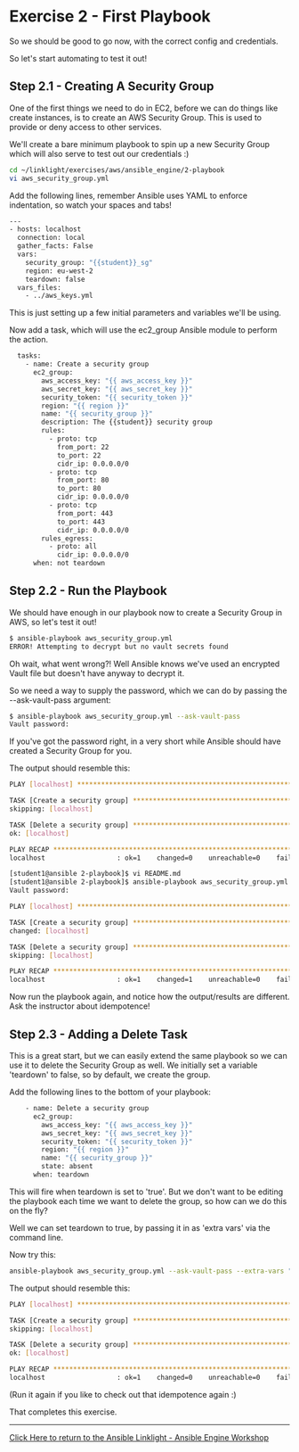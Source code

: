 # Exercise 2 - First Playbook

So we should be good to go now, with the correct config and credentials.

So let's start automating to test it out!

## Step 2.1 - Creating A Security Group

One of the first things we need to do in EC2, before we can do things like create instances, is to create an AWS Security Group. This is used to provide or deny access to other services.

We'll create a bare minimum playbook to spin up a new Security Group which will also serve to test out our credentials :)

```bash
cd ~/linklight/exercises/aws/ansible_engine/2-playbook
vi aws_security_group.yml
```

Add the following lines, remember Ansible uses YAML to enforce indentation, so watch your spaces and tabs!

```bash
---
- hosts: localhost
  connection: local
  gather_facts: False
  vars:
    security_group: "{{student}}_sg"
    region: eu-west-2
    teardown: false
  vars_files:
    - ../aws_keys.yml
```

This is just setting up a few initial parameters and variables we'll be using.

Now add a task, which will use the ec2_group Ansible module to perform the action.

```bash
  tasks:
    - name: Create a security group
      ec2_group:
        aws_access_key: "{{ aws_access_key }}"
        aws_secret_key: "{{ aws_secret_key }}"
        security_token: "{{ security_token }}"
        region: "{{ region }}"
        name: "{{ security_group }}"
        description: The {{student}} security group
        rules:
          - proto: tcp
            from_port: 22
            to_port: 22
            cidr_ip: 0.0.0.0/0
          - proto: tcp
            from_port: 80
            to_port: 80
            cidr_ip: 0.0.0.0/0
          - proto: tcp
            from_port: 443
            to_port: 443
            cidr_ip: 0.0.0.0/0
        rules_egress:
          - proto: all
            cidr_ip: 0.0.0.0/0
      when: not teardown

```

## Step 2.2 - Run the Playbook

We should have enough in our playbook now to create a Security Group in AWS, so let's test it out!

```bash
$ ansible-playbook aws_security_group.yml
ERROR! Attempting to decrypt but no vault secrets found
```

Oh wait, what went wrong?! Well Ansible knows we've used an encrypted Vault file but doesn't have anyway to decrypt it.

So we need a way to supply the password, which we can do by passing the --ask-vault-pass argument:

```bash
$ ansible-playbook aws_security_group.yml --ask-vault-pass
Vault password:
```

If you've got the password right, in a very short while Ansible should have created a Security Group for you.

The output should resemble this:

```bash
PLAY [localhost] *************************************************************************************************************

TASK [Create a security group] ***********************************************************************************************
skipping: [localhost]

TASK [Delete a security group] ***********************************************************************************************
ok: [localhost]

PLAY RECAP *******************************************************************************************************************
localhost                  : ok=1    changed=0    unreachable=0    failed=0

[student1@ansible 2-playbook]$ vi README.md
[student1@ansible 2-playbook]$ ansible-playbook aws_security_group.yml --ask-vault-pass
Vault password:

PLAY [localhost] *************************************************************************************************************

TASK [Create a security group] ***********************************************************************************************
changed: [localhost]

TASK [Delete a security group] ***********************************************************************************************
skipping: [localhost]

PLAY RECAP *******************************************************************************************************************
localhost                  : ok=1    changed=1    unreachable=0    failed=0
```

Now run the playbook again, and notice how the output/results are different. Ask the instructor about idempotence!

## Step 2.3 - Adding a Delete Task

This is a great start, but we can easily extend the same playbook so we can use it to delete the Security Group as well.
We initially set a variable 'teardown' to false, so by default, we create the group. 

Add the following lines to the bottom of your playbook:

```bash
    - name: Delete a security group
      ec2_group:
        aws_access_key: "{{ aws_access_key }}"
        aws_secret_key: "{{ aws_secret_key }}"
        security_token: "{{ security_token }}"
        region: "{{ region }}"
        name: "{{ security_group }}"
        state: absent
      when: teardown
```

This will fire when teardown is set to 'true'. But we don't want to be editing the playbook each time we want to delete the group, so how can we do this on the fly?

Well we can set teardown to true, by passing it in as 'extra vars' via the command line.

Now try this:

```bash
ansible-playbook aws_security_group.yml --ask-vault-pass --extra-vars "teardown=true"
```

The output should resemble this:

```bash
PLAY [localhost] *************************************************************************************************************

TASK [Create a security group] ***********************************************************************************************
skipping: [localhost]

TASK [Delete a security group] ***********************************************************************************************
ok: [localhost]

PLAY RECAP *******************************************************************************************************************
localhost                  : ok=1    changed=0    unreachable=0    failed=0

```

(Run it again if you like to check out that idempotence again :)

That completes this exercise.

---

[Click Here to return to the Ansible Linklight - Ansible Engine Workshop](../../README.md)
